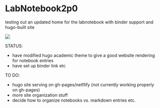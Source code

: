 # LabNotebook2p0
testing out an updated home for the labnotebook with binder support and hugo-built site

[![](https://mybinder.org/badge.svg)](https://mybinder.org/v2/gh/JohnGriffiths/LabNotebook2p0/master)


STATUS:


- have modified hugo academic theme to give a good website rendering for notebook entries
- have set up binder link etc

TO DO:

- hugo site serving on gh-pages/netflify (not currently working properly on gh-pages)
- more site organization stuff
- decide how to organize notebooks vs. markdown entries etc. 




